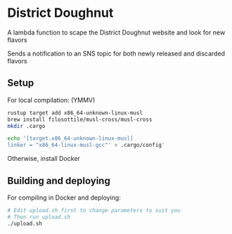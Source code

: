 # District Doughnut

A lambda function to scape the District Doughnut website and look for new flavors

Sends a notification to an SNS topic for both newly released and discarded flavors

## Setup

For local compilation: (YMMV)

```sh
rustup target add x86_64-unknown-linux-musl
brew install filosottile/musl-cross/musl-cross
mkdir .cargo

echo '[target.x86_64-unknown-linux-musl]
linker = "x86_64-linux-musl-gcc"' > .cargo/config'
```

Otherwise, install Docker

## Building and deploying

For compiling in Docker and deploying:

```sh
# Edit upload.sh first to change parameters to suit you
# Then run upload.sh
./upload.sh
```
